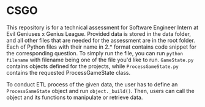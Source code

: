 # CSGO
This repository is for a technical assessment for Software Engineer Intern at Evil Geniuses x Genius League.
Provided data is stored in the data folder, and all other files that are needed for the assessment are in the root folder.
Each of Python files with their name in 2.* format contains code snippet for the corresponding question. 
To simply run the file, you can run `python filename` with filename being one of the file you'd like to run.
`GameState.py` contains objects defined for the projects, while `ProcessGameState.py` contains the requested ProcessGameState class.

To conduct ETL process of the given data, the user has to define an `ProcessGameState` object and run `object._build()`.
Then, users can call the object and its functions to manipulate or retrieve data.

